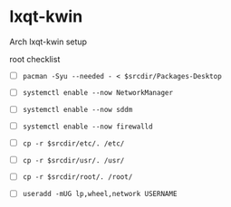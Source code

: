 # lxqt-kwin

Arch lxqt-kwin setup

root checklist

- [ ] `pacman -Syu --needed - < $srcdir/Packages-Desktop`
- [ ] `systemctl enable --now NetworkManager`
- [ ] `systemctl enable --now sddm`
- [ ] `systemctl enable --now firewalld`
- [ ] `cp -r $srcdir/etc/. /etc/`
- [ ] `cp -r $srcdir/usr/. /usr/`
- [ ] `cp -r $srcdir/root/. /root/`
- [ ] `useradd -mUG lp,wheel,network USERNAME`

